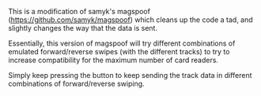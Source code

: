 This is a modification of samyk's magspoof (https://github.com/samyk/magspoof) which cleans up the code a tad, and slightly changes the way that the data is sent.

Essentially, this version of magspoof will try different combinations of emulated forward/reverse swipes (with the different tracks) to try to increase compatibility for the maximum number of card readers.

Simply keep pressing the button to keep sending the track data in different combinations of forward/reverse swiping.
